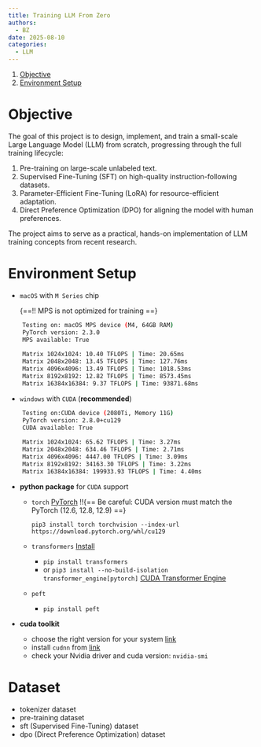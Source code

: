 ```yaml
---
title: Training LLM From Zero
authors:
  - BZ
date: 2025-08-10
categories: 
  - LLM
---
```


1. [Objective](#objective)
2. [Environment Setup](#environment-setup)


<!-- more -->
# Objective

The goal of this project is to design, implement, and train a small-scale Large Language Model (LLM) from scratch, 
progressing through the full training lifecycle:

1.  Pre-training on large-scale unlabeled text.
2.	Supervised Fine-Tuning (SFT) on high-quality instruction-following datasets.
3.	Parameter-Efficient Fine-Tuning (LoRA) for resource-efficient adaptation.
4.	Direct Preference Optimization (DPO) for aligning the model with human preferences.

The project aims to serve as a practical, hands-on implementation of LLM training concepts from recent research.


# Environment Setup
- `macOS` with `M Series` chip

    {==‼️ MPS is not optimized for training ==}

```bash
    Testing on: macOS MPS device (M4, 64GB RAM)
    PyTorch version: 2.3.0
    MPS available: True
    
    Matrix 1024x1024: 10.40 TFLOPS | Time: 20.65ms
    Matrix 2048x2048: 13.45 TFLOPS | Time: 127.76ms
    Matrix 4096x4096: 13.49 TFLOPS | Time: 1018.53ms
    Matrix 8192x8192: 12.82 TFLOPS | Time: 8573.45ms
    Matrix 16384x16384: 9.37 TFLOPS | Time: 93871.68ms
```

- `windows` with `CUDA` (**recommended**)

```bash
    Testing on:CUDA device (2080Ti, Memory 11G)
    PyTorch version: 2.8.0+cu129
    CUDA available: True
    
    Matrix 1024x1024: 65.62 TFLOPS | Time: 3.27ms
    Matrix 2048x2048: 634.46 TFLOPS | Time: 2.71ms
    Matrix 4096x4096: 4447.00 TFLOPS | Time: 3.09ms
    Matrix 8192x8192: 34163.30 TFLOPS | Time: 3.22ms
    Matrix 16384x16384: 199933.93 TFLOPS | Time: 4.40ms
```

- **python package** for `CUDA` support
    - `torch` [PyTorch](https://pytorch.org/get-started/locally/) ‼️{== Be careful: CUDA version must match the PyTorch (12.6, 12.8, 12.9) ==}

         `pip3 install torch torchvision --index-url https://download.pytorch.org/whl/cu129`

    - `transformers` [Install](https://huggingface.co/docs/transformers/en/installation)

        - `pip install transformers`
        - or `pip3 install --no-build-isolation transformer_engine[pytorch]` [CUDA Transformer Engine](https://docs.nvidia.com/deeplearning/transformer-engine/user-guide/installation.html)

    - `peft`

        - `pip install peft`

- **cuda toolkit**
    - choose the right version for your system [link](https://developer.nvidia.com/cuda-toolkit-archive)
    - install `cudnn` from [link](https://developer.nvidia.com/cudnn)
    - check your Nvidia driver and cuda version: `nvidia-smi`


# Dataset
- tokenizer dataset
- pre-training dataset
- sft (Supervised Fine-Tuning) dataset
- dpo (Direct Preference Optimization) dataset
